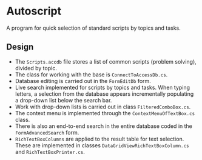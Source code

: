 # Autoscript

A program for quick selection of standard scripts by topics and tasks.

## Design

- The `Scripts.accdb` file stores a list of common scripts (problem solving), divided by topic.
- The class for working with the base is `ConnectToAccessDb.cs`. 
- Database editing is carried out in the `FormEditDb` form.
- Live search implemented for scripts by topics and tasks. When typing letters, a selection from the database appears incrementally populating a drop-down list below the search bar.
- Work with drop-down lists is carried out in class `FilteredComboBox.cs`.
- The context menu is implemented through the `ContextMenuOfTextBox.cs` class.
- There is also an end-to-end search in the entire database coded in the `FormAdvancedSearch` form. 
- `RichTextBoxColumns` are applied to the result table for text selection. These are implemented in classes `DataGridViewRichTextBoxColumn.cs` and `RichTextBoxPrinter.cs`.
